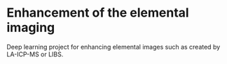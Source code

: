 # Enhancement of the elemental imaging

Deep learning project for enhancing elemental images such as created by LA-ICP-MS or LIBS. 
